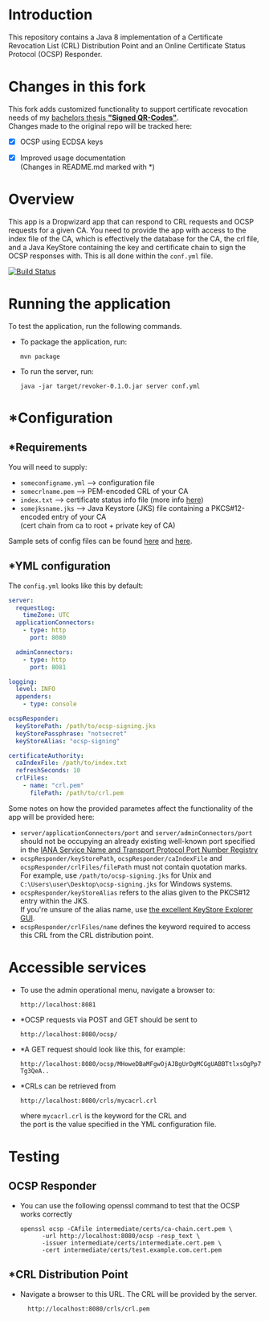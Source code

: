 # Introduction
This repository contains a Java 8 implementation of a Certificate Revocation List (CRL) Distribution Point and an Online Certificate Status Protocol (OCSP) Responder.

# Changes in this fork
This fork adds customized functionality to support certificate revocation needs of my [bachelors thesis **"Signed QR-Codes"**](https://gitlab.rlp.net/marvin/ws2122-bachelor/). <br>Changes made to the original repo will be tracked here:
- [x] OCSP using ECDSA keys
- [x] Improved usage documentation<br>(Changes in README.md marked with *)


# Overview
This app is a Dropwizard app that can respond to CRL requests and OCSP requests for a given CA. You need to provide the app
with access to the index file of the CA, which is effectively the database for the CA, the crl file, and a Java KeyStore
containing the key and certificate chain to sign the OCSP responses with. This is all done within the `conf.yml` file.

[![Build Status](https://travis-ci.org/wdawson/revoker.svg?branch=master)](https://travis-ci.org/wdawson/revoker)

# Running the application

To test the application, run the following commands.

- To package the application, run:

  ```
  mvn package
  ```

- To run the server, run:

  ```
  java -jar target/revoker-0.1.0.jar server conf.yml
  ```

# *Configuration

## *Requirements

You will need to supply:
- `someconfigname.yml` --> configuration file 
- `somecrlname.pem` --> PEM-encoded CRL of your CA 
- `index.txt` --> certificate status info file (more info [here](./README_indextxt.MD))
- `somejksname.jks` --> Java Keystore (JKS) file containing a PKCS#12-encoded entry of your CA <br>(cert chain from ca to root + private key of CA)

Sample sets of config files can be found [here](./src/test/resources) and [here](./src/test/resources/customized_example").

## *YML configuration
The `config.yml` looks like this by default:
```yml
server:
  requestLog:
    timeZone: UTC
  applicationConnectors:
    - type: http
      port: 8080

  adminConnectors:
    - type: http
      port: 8081

logging:
  level: INFO
  appenders:
    - type: console

ocspResponder:
  keyStorePath: /path/to/ocsp-signing.jks
  keyStorePassphrase: "notsecret"
  keyStoreAlias: "ocsp-signing"

certificateAuthority:
  caIndexFile: /path/to/index.txt
  refreshSeconds: 10
  crlFiles:
    - name: "crl.pem"
      filePath: /path/to/crl.pem
```

Some notes on how the provided parametes affect the functionality of the app will be provided here:
- `server/applicationConnectors/port` and `server/adminConnectors/port` should not be occupying an already existing well-known port specified in the [IANA Service Name and Transport Protocol Port Number Registry](https://www.iana.org/assignments/service-names-port-numbers/service-names-port-numbers.xhtml)
- `ocspResponder/keyStorePath`, `ocspResponder/caIndexFile` and `ocspResponder/crlFiles/filePath` must not contain quotation marks. <br> For example, use ``/path/to/ocsp-signing.jks`` for Unix and ``C:\Users\user\Desktop\ocsp-signing.jks`` for Windows systems.
- `ocspResponder/keyStoreAlias` refers to the alias given to the PKCS#12 entry within the JKS. <br>If you're unsure of the alias name, use [the excellent KeyStore Explorer GUI](https://keystore-explorer.org/).
- `ocspResponder/crlFiles/name` defines the keyword required to access this CRL from the CRL distribution point.

# Accessible services

  - To use the admin operational menu, navigate a browser to:

    ```
    http://localhost:8081
    ```

  - *OCSP requests via POST and GET should be sent to

    ```
    http://localhost:8080/ocsp/
    ```

  - *A GET request should look like this, for example:
    ```
    http://localhost:8080/ocsp/MHoweDBaMFgwOjAJBgUrDgMCGgUABBTtlxsOgPp7xrvBIDM8XHhNB3xIZAQUhmVCR0xqIhwWe8LUHryoqMZ01HwCAQGgGjAYMBYGCSsGAQUFBzABAgEB_wQGAX5ODdB4ohowGDAWBgkrBgEFBQcwAQIBAf8EBgF-Tg3QeA..
    ```

  - *CRLs can be retrieved from 
    ```
    http://localhost:8080/crls/mycacrl.crl
    ```
    where ``mycacrl.crl`` is the keyword for the CRL and <br>
    the port is the value specified in the YML configuration file.


# Testing

## OCSP Responder
- You can use the following openssl command to test that the OCSP works correctly

  ```
  openssl ocsp -CAfile intermediate/certs/ca-chain.cert.pem \
        -url http://localhost:8080/ocsp -resp_text \
        -issuer intermediate/certs/intermediate.cert.pem \
        -cert intermediate/certs/test.example.com.cert.pem
  ```

## *CRL Distribution Point

- Navigate a browser to this URL. The CRL will be provided by the server.

  ```
    http://localhost:8080/crls/crl.pem
  ```
